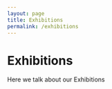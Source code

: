 ```yaml
---
layout: page
title: Exhibitions
permalink: /exhibitions
---
```


# Exhibitions

Here we talk about our Exhibitions
